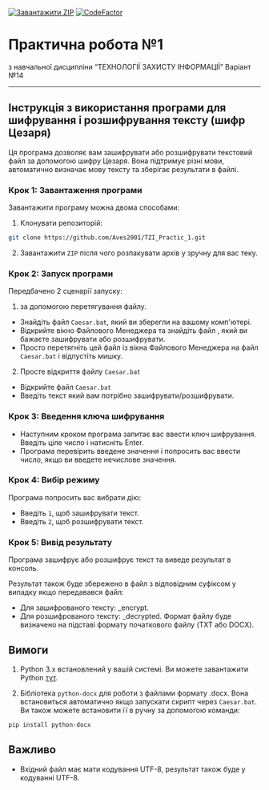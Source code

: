 [![Завантажити ZIP](https://img.shields.io/badge/Завантажити-ZIP-blue.svg)](https://github.com/Aves2001/TZI_Practic_1/archive/refs/heads/main.zip)
[![CodeFactor](https://www.codefactor.io/repository/github/aves2001/tzi_practic_1/badge)](https://www.codefactor.io/repository/github/aves2001/tzi_practic_1)

# Практична робота №1
з навчальної дисципліни
“ТЕХНОЛОГІЇ ЗАХИСТУ ІНФОРМАЦІЇ”
Варіант №14

---
## Інструкція з використання програми для шифрування і розшифрування тексту (шифр Цезаря)
Ця програма дозволяє вам зашифрувати або розшифрувати текстовий файл за допомогою шифру Цезаря. Вона підтримує різні мови, автоматично визначає мову тексту та зберігає результати в файлі.

### Крок 1: Завантаження програми
Завантажити програму можна двома способами:
1. Клонувати репозиторій:
```bash
git clone https://github.com/Aves2001/TZI_Practic_1.git
```
2. Завантажити `ZIP` після чого розпакувати архів у зручну для вас теку.

### Крок 2: Запуск програми
Передбачено 2 сценарії запуску:
1. за допомогою перетягування файлу. 
- Знайдіть файл `Caesar.bat`, який ви зберегли на вашому комп'ютері.
- Відкрийте вікно Файлового Менеджера та знайдіть файл , який ви бажаєте зашифрувати або розшифрувати.
- Просто перетягніть цей файл із вікна Файлового Менеджера на файл `Caesar.bat` і відпустіть мишку.

2. Просте відкриття файлу `Caesar.bat`
- Відкрийте файл `Caesar.bat`
- Введіть текст який вам потрібно зашифрувати/розшифрувати.

### Крок 3: Введення ключа шифрування
- Наступним кроком програма запитає вас ввести ключ шифрування. Введіть ціле число і натисніть Enter.
- Програма перевірить введене значення і попросить вас ввести число, якщо ви введете нечислове значення.

### Крок 4: Вибір режиму
Програма попросить вас вибрати дію:
- Введіть `1`, щоб зашифрувати текст.
- Введіть `2`, щоб розшифрувати текст.

### Крок 5: Вивід результату
Програма зашифрує або розшифрує текст та виведе результат в консоль.

Результат також буде збережено в файл з відповідним суфіксом у випадку якщо передавався файл:
- Для зашифрованого тексту: _encrypt.
- Для розшифрованого тексту: _decrypted.
Формат файлу буде визначено на підставі формату початкового файлу (TXT або DOCX).

## Вимоги
1. Python 3.x встановлений у вашій системі. Ви можете завантажити Python [тут](https://www.python.org/downloads/).

2. Бібліотека `python-docx` для роботи з файлами формату .docx. Вона встановиться автоматично якщо запускати скрипт через `Caesar.bat`. Ви також можете встановити її в ручну за допомогою команди:
```bash
pip install python-docx
```


## Важливо

- Вхідний файл має мати кодування UTF-8, результат також буде у кодуванні UTF-8.
